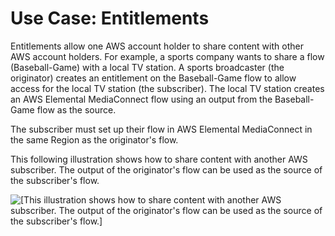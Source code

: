 # Use Case: Entitlements<a name="use-cases-entitlements"></a>

Entitlements allow one AWS account holder to share content with other AWS account holders\. For example, a sports company wants to share a flow \(Baseball\-Game\) with a local TV station\. A sports broadcaster \(the originator\) creates an entitlement on the Baseball\-Game flow to allow access for the local TV station \(the subscriber\)\. The local TV station creates an AWS Elemental MediaConnect flow using an output from the Baseball\-Game flow as the source\.

The subscriber must set up their flow in AWS Elemental MediaConnect in the same Region as the originator's flow\. 

This following illustration shows how to share content with another AWS subscriber\. The output of the originator's flow can be used as the source of the subscriber's flow\.

![\[This illustration shows how to share content with another AWS subscriber. The output of the originator's flow can be used as the source of the subscriber's flow.\]](http://docs.aws.amazon.com/mediaconnect/latest/ug/)